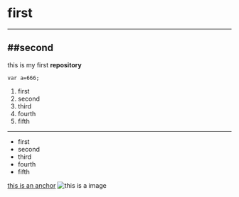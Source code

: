 # first
---
##second
--- 
this is my first <strong>repository</strong>
```
var a=666;
```
1. first 
2. second 
3. third
4. fourth
5. fifth
---
- first
- second
- third
- fourth
- fifth

[this is an anchor](https://www.baidu.com/)
![this is a image](https://www.baidu.com/img/2016_10_09logo_61d59f1e74db0be41ffe1d31fb8edef3.png)
